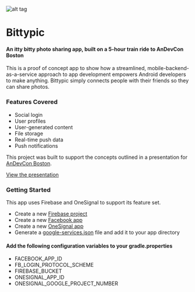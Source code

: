 ![alt tag](app/src/main/res/mipmap-xxxhdpi/ic_launcher.png)

# Bittypic
#### An itty bitty photo sharing app, built on a 5-hour train ride to AnDevCon Boston

This is a proof of concept app to show how a streamlined, mobile-backend-as-a-service approach to app development empowers Android developers to make anything. Bittypic simply connects people with their friends so they can share photos. 

### Features Covered
- Social login
- User profiles
- User-generated content
- File storage
- Real-time push data
- Push notifications

This project was built to support the concepts outlined in a presentation for [AnDevCon Boston](http://www.andevcon.com/). 

[View the presentation](http://www.slideshare.net/CraigPhares/bootstrapping-an-app-for-launch)

### Getting Started

This app uses Firebase and OneSignal to support its feature set. 

- Create a new [Firebase project](https://firebase.google.com/)
- Create a new [Facebook app](https://developers.facebook.com/)
- Create a new [OneSignal app](https://onesignal.com/)
- Generate a [google-services.json](https://developers.google.com/mobile/add?platform=android&cntapi=analytics&cntapp=Default%20Demo%20App&cntpkg=com.google.samples.quickstart.analytics&cnturl=https:%2F%2Fdevelopers.google.com%2Fanalytics%2Fdevguides%2Fcollection%2Fandroid%2Fv4%2Fstart%3Fconfigured%3Dtrue&cntlbl=Continue%20with%20Try%20Analytics) file and add it to your app directory

#### Add the following configuration variables to your gradle.properties
- FACEBOOK_APP_ID
- FB_LOGIN_PROTOCOL_SCHEME
- FIREBASE_BUCKET
- ONESIGNAL_APP_ID
- ONESIGNAL_GOOGLE_PROJECT_NUMBER



